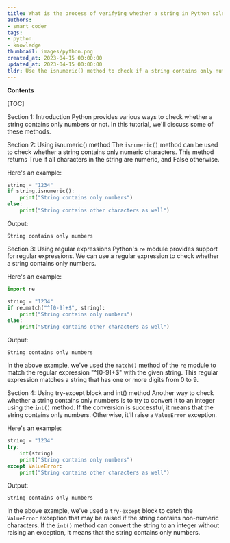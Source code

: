 ```yaml
---
title: What is the process of verifying whether a string in Python solely consists of numerals?
authors:
- smart_coder
tags:
- python
- knowledge
thumbnail: images/python.png
created_at: 2023-04-15 00:00:00
updated_at: 2023-04-15 00:00:00
tldr: Use the isnumeric() method to check if a string contains only numeric characters.
---
```


**Contents**

[TOC]

Section 1: Introduction
Python provides various ways to check whether a string contains only numbers or not. In this tutorial, we'll discuss some of these methods.

Section 2: Using isnumeric() method
The `isnumeric()` method can be used to check whether a string contains only numeric characters. This method returns True if all characters in the string are numeric, and False otherwise.

Here's an example:

```python
string = "1234"
if string.isnumeric():
    print("String contains only numbers")
else:
    print("String contains other characters as well")
```
Output:

```
String contains only numbers
```

Section 3: Using regular expressions
Python's `re` module provides support for regular expressions. We can use a regular expression to check whether a string contains only numbers.

Here's an example:

```python
import re

string = "1234"
if re.match("^[0-9]+$", string):
    print("String contains only numbers")
else:
    print("String contains other characters as well")
```

Output:

```
String contains only numbers
```

In the above example, we've used the `match()` method of the `re` module to match the regular expression "^[0-9]+$" with the given string. This regular expression matches a string that has one or more digits from 0 to 9.

Section 4: Using try-except block and int() method
Another way to check whether a string contains only numbers is to try to convert it to an integer using the `int()` method. If the conversion is successful, it means that the string contains only numbers. Otherwise, it'll raise a `ValueError` exception.

Here's an example:

```python
string = "1234"
try:
    int(string)
    print("String contains only numbers")
except ValueError:
    print("String contains other characters as well")
```

Output:

```
String contains only numbers
```

In the above example, we've used a `try-except` block to catch the `ValueError` exception that may be raised if the string contains non-numeric characters. If the `int()` method can convert the string to an integer without raising an exception, it means that the string contains only numbers.
